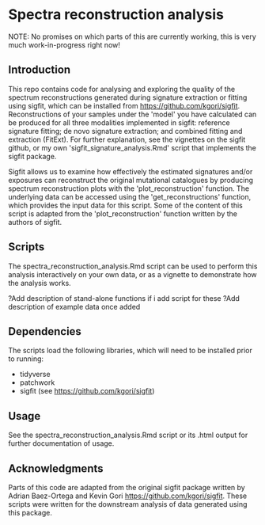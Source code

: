 # Spectra reconstruction analysis

NOTE: No promises on which parts of this are currently working, this is very much work-in-progress right now!

## Introduction

This repo contains code for analysing and exploring the quality of the spectrum reconstructions generated during signature extraction or fitting using sigfit, which can be installed from <https://github.com/kgori/sigfit>. Reconstructions of your samples under the 'model' you have calculated can be produced for all three modalities implemented in sigfit: reference signature fitting; de novo signature extraction; and combined fitting and extraction (FitExt). For further explanation, see the vignettes on the sigfit github, or my own 'sigfit_signature_analysis.Rmd' script that implements the sigfit package.

Sigfit allows us to examine how effectively the estimated signatures and/or exposures can reconstruct the original mutational catalogues by producing spectrum reconstruction plots with the 'plot_reconstruction' function. The underlying data can be accessed using the 'get_reconstructions' function, which provides the input data for this script. Some of the content of this script is adapted from the 'plot_reconstruction' function written by the authors of sigfit.


## Scripts

The spectra_reconstruction_analysis.Rmd script can be used to perform this analysis interactively on your own data, or as a vignette to demonstrate how the analysis works.

?Add description of stand-alone functions if i add script for these
?Add description of example data once added


## Dependencies

The scripts load the following libraries, which will need to be installed prior to running:

* tidyverse
* patchwork
* sigfit (see <https://github.com/kgori/sigfit>)

## Usage

See the spectra_reconstruction_analysis.Rmd script or its .html output for further documentation of usage.


## Acknowledgments

Parts of this code are adapted from the original sigfit package written by Adrian Baez-Ortega and Kevin Gori <https://github.com/kgori/sigfit>. These scripts were written for the downstream analysis of data generated using this package.
